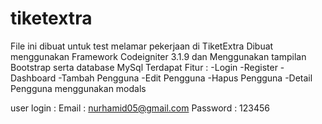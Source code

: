 # tiketextra
File ini dibuat untuk test melamar pekerjaan di TiketExtra
Dibuat menggunakan Framework Codeigniter 3.1.9 dan Menggunakan tampilan Bootstrap serta database MySql
Terdapat Fitur : 
-Login
-Register
-Dashboard
-Tambah Pengguna
-Edit Pengguna
-Hapus Pengguna
-Detail Pengguna menggunakan modals

user login :
Email : nurhamid05@gmail.com
Password : 123456
